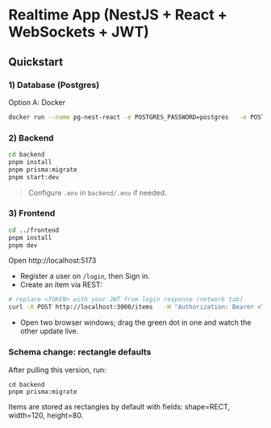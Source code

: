 # Realtime App (NestJS + React + WebSockets + JWT)

## Quickstart

### 1) Database (Postgres)
Option A: Docker
```bash
docker run --name pg-nest-react -e POSTGRES_PASSWORD=postgres   -e POSTGRES_USER=postgres -e POSTGRES_DB=appdb -p 5432:5432 -d postgres:15
```

### 2) Backend
```bash
cd backend
pnpm install
pnpm prisma:migrate
pnpm start:dev
```

> Configure `.env` in `backend/.env` if needed.

### 3) Frontend
```bash
cd ../frontend
pnpm install
pnpm dev
```

Open http://localhost:5173

- Register a user on `/login`, then Sign in.
- Create an item via REST:
```bash
# replace <TOKEN> with your JWT from login response (network tab)
curl -X POST http://localhost:3000/items   -H "Authorization: Bearer <TOKEN>"   -H "Content-Type: application/json"   -d '{"name":"Dot"}'
```
- Open two browser windows; drag the green dot in one and watch the other update live.


### Schema change: rectangle defaults
After pulling this version, run:
```
cd backend
pnpm prisma:migrate
```
Items are stored as rectangles by default with fields: shape=RECT, width=120, height=80.
